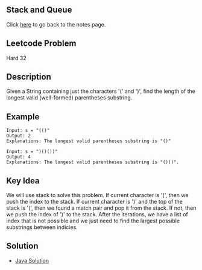 ## Stack and Queue
Click [here](../notes.md) to go back to the notes page.

## Leetcode Problem
Hard 32

## Description
Given a String containing just the characters '(' and ')', find the length of the longest valid (well-formed) parentheses substring.

## Example
```
Input: s = "(()"
Output: 2
Explanations: The longest valid parentheses substring is "()"

Input: s = ")()())"
Output: 4
Explanations: The longest valid parentheses substring is "()()".
```

## Key Idea
We will use stack to solve this problem. If current character is '(', then we push the index to the stack. If current character is ')' and the top of the stack is '(', then we found a match pair and pop it from the stack. If not, then we push the index of ')' to the stack. After the iterations, we have a list of index that is not possible and we just need to find the largest possible substrings between indicies.

## Solution
- [Java Solution](longest_valid_parentheses.java)